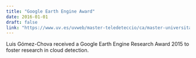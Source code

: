 ```yaml
---
title: "Google Earth Engine Award"
date: 2016-01-01
draft: false
link: "https://www.uv.es/uvweb/master-teledeteccio/ca/master-universitari-teledeteccio/google-earth-engine-award-1285883190980/Novetat.html?id=1285945565608"
---
```


Luis Gómez-Chova received a Google Earth Engine Research Award 2015 to foster research in cloud detection.
